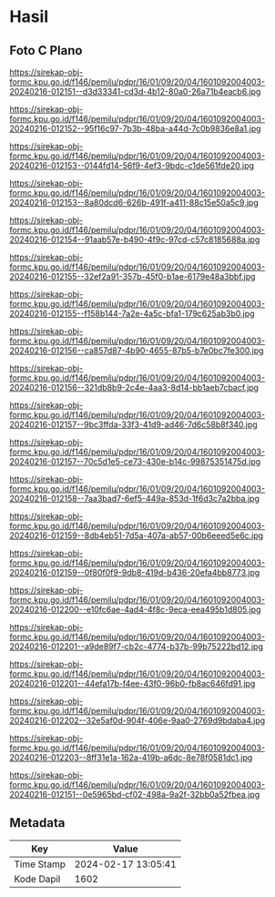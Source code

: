 # Hasil

## Foto C Plano

https://sirekap-obj-formc.kpu.go.id/f146/pemilu/pdpr/16/01/09/20/04/1601092004003-20240216-012151--d3d33341-cd3d-4b12-80a0-26a71b4eacb6.jpg

https://sirekap-obj-formc.kpu.go.id/f146/pemilu/pdpr/16/01/09/20/04/1601092004003-20240216-012152--95f16c97-7b3b-48ba-a44d-7c0b9836e8a1.jpg

https://sirekap-obj-formc.kpu.go.id/f146/pemilu/pdpr/16/01/09/20/04/1601092004003-20240216-012153--0144fd14-56f9-4ef3-9bdc-c1de561fde20.jpg

https://sirekap-obj-formc.kpu.go.id/f146/pemilu/pdpr/16/01/09/20/04/1601092004003-20240216-012153--8a80dcd6-626b-491f-a411-88c15e50a5c9.jpg

https://sirekap-obj-formc.kpu.go.id/f146/pemilu/pdpr/16/01/09/20/04/1601092004003-20240216-012154--91aab57e-b490-4f9c-97cd-c57c8185688a.jpg

https://sirekap-obj-formc.kpu.go.id/f146/pemilu/pdpr/16/01/09/20/04/1601092004003-20240216-012155--32ef2a91-357b-45f0-b1ae-6179e48a3bbf.jpg

https://sirekap-obj-formc.kpu.go.id/f146/pemilu/pdpr/16/01/09/20/04/1601092004003-20240216-012155--f158b144-7a2e-4a5c-bfa1-179c625ab3b0.jpg

https://sirekap-obj-formc.kpu.go.id/f146/pemilu/pdpr/16/01/09/20/04/1601092004003-20240216-012156--ca857d87-4b90-4655-87b5-b7e0bc7fe300.jpg

https://sirekap-obj-formc.kpu.go.id/f146/pemilu/pdpr/16/01/09/20/04/1601092004003-20240216-012156--321db8b9-2c4e-4aa3-8d14-bb1aeb7cbacf.jpg

https://sirekap-obj-formc.kpu.go.id/f146/pemilu/pdpr/16/01/09/20/04/1601092004003-20240216-012157--9bc3ffda-33f3-41d9-ad46-7d6c58b8f340.jpg

https://sirekap-obj-formc.kpu.go.id/f146/pemilu/pdpr/16/01/09/20/04/1601092004003-20240216-012157--70c5d1e5-ce73-430e-b14c-99875351475d.jpg

https://sirekap-obj-formc.kpu.go.id/f146/pemilu/pdpr/16/01/09/20/04/1601092004003-20240216-012158--7aa3bad7-6ef5-449a-853d-1f6d3c7a2bba.jpg

https://sirekap-obj-formc.kpu.go.id/f146/pemilu/pdpr/16/01/09/20/04/1601092004003-20240216-012159--8db4eb51-7d5a-407a-ab57-00b6eeed5e6c.jpg

https://sirekap-obj-formc.kpu.go.id/f146/pemilu/pdpr/16/01/09/20/04/1601092004003-20240216-012159--0f80f0f9-9db8-419d-b436-20efa4bb8773.jpg

https://sirekap-obj-formc.kpu.go.id/f146/pemilu/pdpr/16/01/09/20/04/1601092004003-20240216-012200--e10fc6ae-4ad4-4f8c-9eca-eea495b1d805.jpg

https://sirekap-obj-formc.kpu.go.id/f146/pemilu/pdpr/16/01/09/20/04/1601092004003-20240216-012201--a9de89f7-cb2c-4774-b37b-99b75222bd12.jpg

https://sirekap-obj-formc.kpu.go.id/f146/pemilu/pdpr/16/01/09/20/04/1601092004003-20240216-012201--44efa17b-f4ee-43f0-96b0-fb8ac646fd91.jpg

https://sirekap-obj-formc.kpu.go.id/f146/pemilu/pdpr/16/01/09/20/04/1601092004003-20240216-012202--32e5af0d-904f-406e-9aa0-2769d9bdaba4.jpg

https://sirekap-obj-formc.kpu.go.id/f146/pemilu/pdpr/16/01/09/20/04/1601092004003-20240216-012203--8ff31e1a-162a-419b-a6dc-8e78f0581dc1.jpg

https://sirekap-obj-formc.kpu.go.id/f146/pemilu/pdpr/16/01/09/20/04/1601092004003-20240216-012151--0e5965bd-cf02-498a-9a2f-32bb0a52fbea.jpg


## Metadata

| Key        | Value               |
| ---------- | ------------------- |
| Time Stamp | 2024-02-17 13:05:41 |
| Kode Dapil | 1602                |



